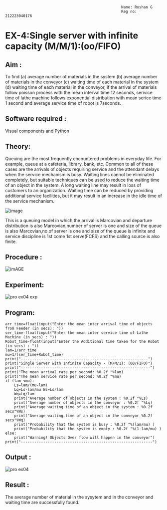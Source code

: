 ```
                                                    Name: Roshan G
                                                    Reg no: 212223040176
```
# EX-4:Single server with infinite capacity (M/M/1):(oo/FIFO)
## Aim :
To find (a) average number of materials in the system (b) average number of materials in the conveyor (c) waiting time of each material in the system (d) waiting time of each material in the conveyor, if the arrival  of materials follow poisson process with the mean interval time 12 seconds, serivice time of lathe machine follows exponential distribution with mean serice time 1 second and average service time of robot is 7seconds.

## Software required :
Visual components and Python

## Theory:
Queuing are the most frequently encountered problems in everyday life. For example, queue at a cafeteria, library, bank, etc. Common to all of these cases are the arrivals of objects requiring service and the attendant delays when the service mechanism is busy. Waiting lines cannot be eliminated completely, but suitable techniques can be used to reduce the waiting time of an object in the system. A long waiting line may result in loss of customers to an organization. Waiting time can be reduced by providing additional service facilities, but it may result in an increase in the idle time of the service mechanism.

![image](1.png)

This is a queuing model in which the arrival is Marcovian and departure distribution is also Marcovian,number of server is one and size of the queue is also Marcovian,no.of server is one and size of the queue is infinite and service discipline is 1st come 1st serve(FCFS) and the calling source is also finite.

## Procedure :

![imAGE](2.png)



## Experiment:
![pro ex04 exp](https://github.com/prideeshm/Single-server-infinite-capacity---Markov-Model/assets/144870483/f8e4613a-96bc-40f0-b0f8-0693af7a6ab5)


 
## Program:
```
arr_time=float(input("Enter the mean inter arrival time of objects from Feeder (in secs): "))
ser_time-float(input("Enter the mean inter service time of Lathe Machine (in secs) : "))
Robot_time-float(input("Enter the Additional time taken for the Robot (in secs) : "))
lam=1/arr_time
mu=1/(ser_time+Robot_time)
print("---------------------------------------------------------")
print("Single Server with Infinite Capacity - (M/M/1): (00/FIFO)")
print("----------------------------------------------------------")
print("The mean arrival rate per second: %0.2f "%lam)
print("The mean service rate per second: %0.2f "%mu)
if (lam <mu):
    Ls=lam/(mu-lam)
    Lq=Ls-lam/mu Ws=Ls/lam
    Wq=Lq/lam
    print("Average number of objects in the system : %0.2f "%Ls)
    print("Average number of objects in the conveyor : %0.2f "%Lq)
    print("Average waiting time of an object in the system : %0.2f secs"%Ws)
    print("Average waiting time of an object in the conveyor %0.2f secs"%Wq)
    print("Probability that the system is busy : %0.2f "%(lam/mu) )
    print("Probability that the system is empty : %0.2f "%(1-lam/mu) )
else:
    print("Warning! Objects Over flow will happen in the conveyor")
print("-----------------------------------------------------------")
```

## Output :
![pro ex04](https://github.com/prideeshm/Single-server-infinite-capacity---Markov-Model/assets/144870483/a89fbb27-67d2-44b8-9c87-6a75e1acdcde)

## Result :
The average number of material in the sysytem and in the conveyor and waiting time are successfully found.
